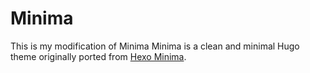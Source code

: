 # Minima
This is my modification of Minima 
Minima is a clean and minimal Hugo theme originally ported from [Hexo Minima](https://github.com/adisaktijrs/hexo-theme-minima).

